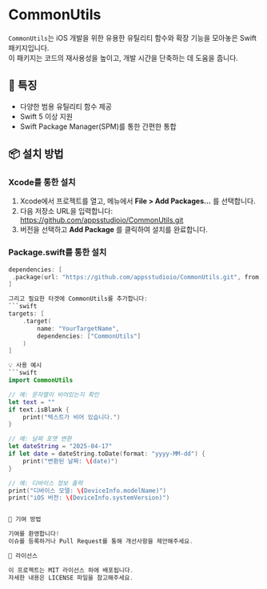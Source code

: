 # CommonUtils

`CommonUtils`는 iOS 개발을 위한 유용한 유틸리티 함수와 확장 기능을 모아놓은 Swift 패키지입니다.  
이 패키지는 코드의 재사용성을 높이고, 개발 시간을 단축하는 데 도움을 줍니다.

## 🔧 특징

- 다양한 범용 유틸리티 함수 제공
- Swift 5 이상 지원
- Swift Package Manager(SPM)를 통한 간편한 통합

## 📦 설치 방법

### Xcode를 통한 설치

1. Xcode에서 프로젝트를 열고, 메뉴에서 **File > Add Packages...** 를 선택합니다.
2. 다음 저장소 URL을 입력합니다: https://github.com/appsstudioio/CommonUtils.git
3. 버전을 선택하고 **Add Package** 를 클릭하여 설치를 완료합니다.

### Package.swift를 통한 설치

```swift
dependencies: [
 .package(url: "https://github.com/appsstudioio/CommonUtils.git", from: "1.0.0")
]

그리고 필요한 타겟에 CommonUtils를 추가합니다:
```swift
targets: [
    .target(
        name: "YourTargetName",
        dependencies: ["CommonUtils"]
    )
]

💡 사용 예시
```swift
import CommonUtils

// 예: 문자열이 비어있는지 확인
let text = ""
if text.isBlank {
    print("텍스트가 비어 있습니다.")
}

// 예: 날짜 포맷 변환
let dateString = "2025-04-17"
if let date = dateString.toDate(format: "yyyy-MM-dd") {
    print("변환된 날짜: \(date)")
}

// 예: 디바이스 정보 출력
print("디바이스 모델: \(DeviceInfo.modelName)")
print("iOS 버전: \(DeviceInfo.systemVersion)")


🤝 기여 방법

기여를 환영합니다!
이슈를 등록하거나 Pull Request를 통해 개선사항을 제안해주세요.

📄 라이선스

이 프로젝트는 MIT 라이선스 하에 배포됩니다.
자세한 내용은 LICENSE 파일을 참고해주세요.
